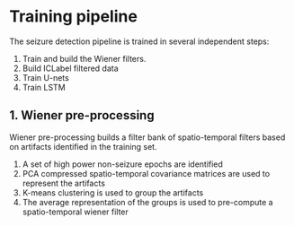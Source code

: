 # Training pipeline

The seizure detection pipeline is trained in several independent steps:

1. Train and build the Wiener filters.
2. Build ICLabel filtered data
3. Train U-nets
4. Train LSTM


## 1. Wiener pre-processing

Wiener pre-processing builds a filter bank of spatio-temporal filters based on artifacts identified in the training set.

1. A set of high power non-seizure epochs are identified
2. PCA compressed spatio-temporal covariance matrices are used to represent the artifacts
3. K-means clustering is used to group the artifacts
4. The average representation of the groups is used to pre-compute a spatio-temporal wiener filter